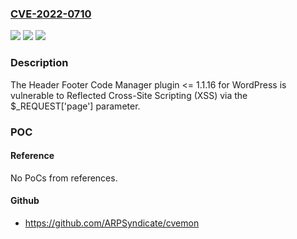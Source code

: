 ### [CVE-2022-0710](https://cve.mitre.org/cgi-bin/cvename.cgi?name=CVE-2022-0710)
![](https://img.shields.io/static/v1?label=Product&message=Header%20Footer%20Code%20Manager&color=blue)
![](https://img.shields.io/static/v1?label=Version&message=n%2Fa&color=blue)
![](https://img.shields.io/static/v1?label=Vulnerability&message=CWE-79%20Cross-site%20Scripting%20(XSS)&color=brighgreen)

### Description

The Header Footer Code Manager plugin <= 1.1.16 for WordPress is vulnerable to Reflected Cross-Site Scripting (XSS) via the $_REQUEST['page'] parameter.

### POC

#### Reference
No PoCs from references.

#### Github
- https://github.com/ARPSyndicate/cvemon

